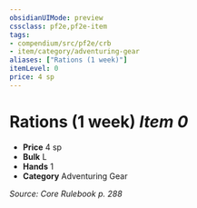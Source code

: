 ```yaml
---
obsidianUIMode: preview
cssclass: pf2e,pf2e-item
tags:
- compendium/src/pf2e/crb
- item/category/adventuring-gear
aliases: ["Rations (1 week)"]
itemLevel: 0
price: 4 sp
---
```

# Rations (1 week) *Item 0*  

- **Price** 4 sp
- **Bulk** L
- **Hands** 1
- **Category** Adventuring Gear



*Source: Core Rulebook p. 288*